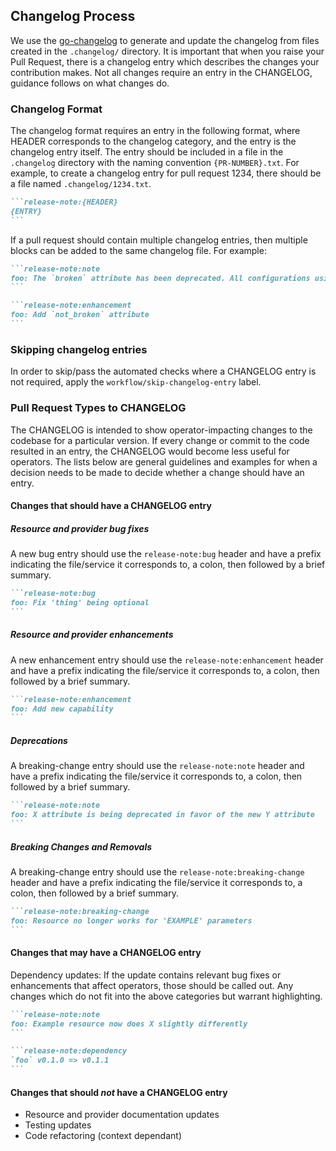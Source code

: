 ## Changelog Process

We use the [go-changelog](https://github.com/hashicorp/go-changelog) to generate and update the changelog from files created in the `.changelog/` directory. It is important that when you raise your Pull Request, there is a changelog entry which describes the changes your contribution makes. Not all changes require an entry in the CHANGELOG, guidance follows on what changes do.

### Changelog Format

The changelog format requires an entry in the following format, where HEADER corresponds to the changelog category, and the entry is the changelog entry itself. The entry should be included in a file in the `.changelog` directory with the naming convention `{PR-NUMBER}.txt`. For example, to create a changelog entry for pull request 1234, there should be a file named `.changelog/1234.txt`.

````markdown
```release-note:{HEADER}
{ENTRY}
```
````

If a pull request should contain multiple changelog entries, then multiple blocks can be added to the same changelog file. For example:

````markdown
```release-note:note
foo: The `broken` attribute has been deprecated. All configurations using `broken` should be updated to use the new `not_broken` attribute instead.
```

```release-note:enhancement
foo: Add `not_broken` attribute
```
````

### Skipping changelog entries

In order to skip/pass the automated checks where a CHANGELOG entry is not required, apply the `workflow/skip-changelog-entry` label.

### Pull Request Types to CHANGELOG

The CHANGELOG is intended to show operator-impacting changes to the codebase for a particular version. If every change or commit to the code resulted in an entry, the CHANGELOG would become less useful for operators. The lists below are general guidelines and examples for when a decision needs to be made to decide whether a change should have an entry.

#### Changes that should have a CHANGELOG entry

##### Resource and provider bug fixes

A new bug entry should use the `release-note:bug` header and have a prefix indicating the file/service it corresponds to, a colon, then followed by a brief summary.

````markdown
```release-note:bug
foo: Fix 'thing' being optional
```
````

##### Resource and provider enhancements

A new enhancement entry should use the `release-note:enhancement` header and have a prefix indicating the file/service it corresponds to, a colon, then followed by a brief summary.

````markdown
```release-note:enhancement
foo: Add new capability
```
````

##### Deprecations

A breaking-change entry should use the `release-note:note` header and have a prefix indicating the file/service it corresponds to, a colon, then followed by a brief summary.

````markdown
```release-note:note
foo: X attribute is being deprecated in favor of the new Y attribute
```
````

##### Breaking Changes and Removals

A breaking-change entry should use the `release-note:breaking-change` header and have a prefix indicating the file/service it corresponds to, a colon, then followed by a brief summary.

````markdown
```release-note:breaking-change
foo: Resource no longer works for 'EXAMPLE' parameters
```
````

#### Changes that may have a CHANGELOG entry

Dependency updates: If the update contains relevant bug fixes or enhancements that affect operators, those should be called out.
Any changes which do not fit into the above categories but warrant highlighting.

````markdown
```release-note:note
foo: Example resource now does X slightly differently
```

```release-note:dependency
`foo` v0.1.0 => v0.1.1
```
````

#### Changes that should _not_ have a CHANGELOG entry

- Resource and provider documentation updates
- Testing updates
- Code refactoring (context dependant)
